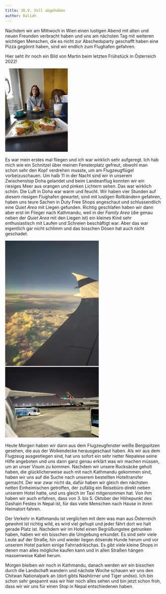 ```yaml
---
title: 30.9. Voll abgehoben
author: Daliah
---
```


Nachdem wir am Mittwoch in Wien einen lustigen Abend mit alten und neuen Freunden verbracht haben und uns am nächsten Tag mit weiteren wichtigen Menschen, die es nicht zur Abschedsparty geschafft haben eine Pizza gegönnt haben, sind wir endlich zum Flughafen gefahren.

Hier seht ihr noch ein Bild von Martin beim letzten Frühstück in Österreich 2022!

<img src="/assets/img/VIE.jpg" alt="Frühstück in Wien" width="40%">

Es war mein erstes mal fliegen und ich war wirklich sehr aufgeregt. Ich hab mich wie ein Schnitzel über meinen Fensterplatz gefreut, obwohl man schon sehr den Kopf verdrehen musste, um am Flugzeugflügel vorbeizuschauen. Um halb 11 in der Nacht sind wir in unserem Zwischenstop Doha gelandet und beim Landeanflug konnten wir ein riesiges Meer aus orangen und pinken Lichtern sehen. Das war wirklich schön. Die Luft in Doha war warm und feucht. Wir haben vier Stunden auf diesem riesigen Flughafen gewartet, sind mit lustigen Rollbändern gefahren, haben uns teure Sachen in Duty Free Shops angeschaut und schlussendlich eine <i>Quiet Area</i> mit Liegen gefunden. Richtig geschlafen haben wir dann aber erst im Flieger nach Kathmandu, weil in der <i>Family Area</i> (die genau neben der <i>Quiet Area</i> mit den Liegen ist) ein kleines Kind sehr enthusiastisch mit Laufen und Schreien beschäftigt war. Aber das war eigentlich gar nicht schlimm und das bisschen Dösen hat auch nicht geschadet. 

<img src="/assets/img/Wolken1.jpg" alt="Wolken" width="60%">
<img src="/assets/img/DOH.jpg" alt="Doha Flughafen" width="60%">

Heute Morgen haben wir dann aus dem Flugzeugfenster weiße Bergspitzen gesehen, die aus der Wolkendecke herausgeschaut haben. Als wir aus dem Flugzeug ausgestiegen sind, hat uns sofort ein sehr netter Nepalese seine Hilfe angeboten und uns dann ganz genau erklärt was wir machen müssen, um an unser Visum zu kommen. Nachdem wir unsere Rucksäcke geholt haben, die glücklicherweise auch mit nach Kathmandu gekommen sind, haben wir uns auf die Suche nach unserem bestellten Hoteltransfer gemacht. Der war zwar nicht da, dafür haben wir gleich den nächsten netten Einheimischen getroffen, der zufällig ein Reisebüro direkt neben unserem Hotel hatte, und uns gleich im Taxi mitgenommen hat. Von ihm haben wir auch erfahren, dass von 3. bis 5. Oktober der Höhepunkt des Dashain Festes in Nepal ist, für das viele Menschen nach Hause in ihren Heimatort fahren.

Der Verkehr in Kathmandu ist verglichen mit dem was man aus Österreich gewohnt ist richtig wild, es wird viel gehupt und jeder fährt dort wo halt gerade Platz ist. Nachdem wir im Hotel einen Begrüßungstee getrunken haben, haben wir ein bisschen die Umgebung erkundet. Es sind sehr viele Leute auf der Straße, hin und wieder liegen dösende Hunde herum und vor unserem Hotel parken einige Fahrradrikschas. Es gibt viele kleine Shops in denen man alles mögliche kaufen kann und in allen Straßen hängen massenweise Kabel herum.

Morgen bleiben wir noch in Kathmandu, danach werden wir ein bisschen durch die Landschaft wandern und nächste Woche schauen wir uns den Chitwan Nationalpark an (dort gibts Nashörner und Tiger undso). Ich bin schon sehr gespannt was wir hier noch alles sehen und bin jetzt schon froh, dass wir wir uns für einen Stop in Nepal entschiedenen haben. 